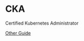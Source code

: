 # CKA
Certified Kubernetes Administrator

[Other Guide](https://github.com/David-VTUK/CKA-StudyGuide)
